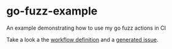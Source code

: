 # go-fuzz-example
An example demonstrating how to use my go fuzz actions in CI

Take a look a the [workflow definition](https://github.com/Andrew-Morozko/go-fuzz-example/blob/main/.github/workflows/fuzz.yml) and a [generated issue](https://github.com/Andrew-Morozko/go-fuzz-example/issues/1).

